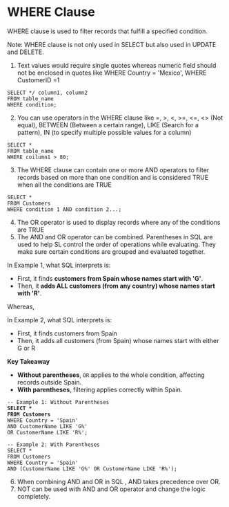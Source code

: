 # WHERE Clause

WHERE clause is used to filter records that fulfill a specified condition.&#x20;

Note: WHERE clause is not only used in SELECT but also used in UPDATE and DELETE.&#x20;

1. Text values would require single quotes whereas numeric field should not be enclosed in quotes like WHERE Country = 'Mexico', WHERE CustomerID =1

```
SELECT */ column1, column2
FROM table_name
WHERE condition; 
```

2. You can use operators in the WHERE clause like =, >, <, >=, <=, <> (Not equal), BETWEEN (Between a certain range), LIKE (Search for a pattern), IN (to specify multiple possible values for a column)

```
SELECT * 
FROM table_name
WHERE coilumn1 > 80;
```

3. The WHERE clause can contain one or more AND operators to filter records based on more than one condition and is considered  TRUE when all the conditions are TRUE&#x20;

```
SELECT *
FROM Customers
WHERE condition 1 AND condition 2...;

```

4. The OR operator is used to display records where any of the conditions are TRUE
5. The AND and OR operator can be combined. Parentheses in SQL are used to help SL control the order of operations while evaluating. They make sure certain conditions are grouped and evaluated together.

In Example 1, what SQL interprets is:

* First, it finds **customers from Spain whose names start with 'G'**.
* Then, it **adds ALL customers (from any country) whose names start with 'R'**.

Whereas,

In Example 2, what SQL interprets is:

* First, it finds customers from Spain&#x20;
* Then, it adds all customers (from Spain) whose names start with either G or R

**Key Takeaway**

* **Without parentheses**, `OR` applies to the whole condition, affecting records outside Spain.
* **With parentheses**, filtering applies correctly within Spain.

<pre><code>-- Example 1: Without Parentheses 
<strong>SELECT * 
</strong><strong>FROM Customers
</strong>WHERE Country = 'Spain' 
AND CustomerName LIKE 'G%'
OR CustomerName LIKE 'R%';

-- Example 2: With Parentheses 
SELECT * 
FROM Customers
WHERE Country = 'Spain' 
AND (CustomerName LIKE 'G%' OR CustomerName LIKE 'R%');
</code></pre>

6. When combining AND and OR in SQL , AND takes precedence over OR.
7. NOT can be used with AND and OR operator and change the logic completely.                                                                     &#x20;
